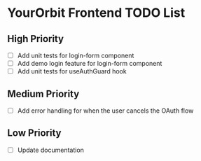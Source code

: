 # YourOrbit Frontend TODO List

## High Priority

- [ ] Add unit tests for login-form component
- [ ] Add demo login feature for login-form component
- [ ] Add unit tests for useAuthGuard hook

## Medium Priority

- [ ] Add error handling for when the user cancels the OAuth flow

## Low Priority

- [ ] Update documentation
